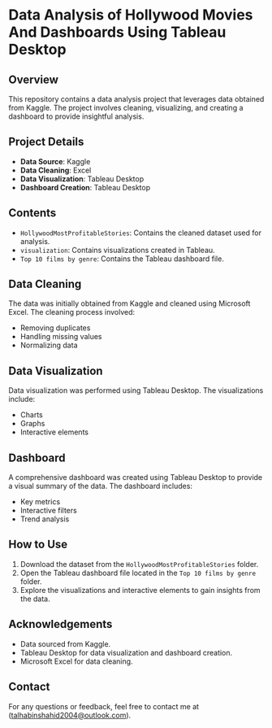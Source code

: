 # Data Analysis of Hollywood Movies And Dashboards Using Tableau Desktop

## Overview

This repository contains a data analysis project that leverages data obtained from Kaggle. The project involves cleaning, visualizing, and creating a dashboard to provide insightful analysis.

## Project Details

- **Data Source**: Kaggle
- **Data Cleaning**: Excel
- **Data Visualization**: Tableau Desktop
- **Dashboard Creation**: Tableau Desktop

## Contents

- `HollywoodMostProfitableStories`: Contains the cleaned dataset used for analysis.
- `visualization`: Contains visualizations created in Tableau.
- `Top 10 films by genre`: Contains the Tableau dashboard file.

## Data Cleaning

The data was initially obtained from Kaggle and cleaned using Microsoft Excel. The cleaning process involved:
- Removing duplicates
- Handling missing values
- Normalizing data

## Data Visualization

Data visualization was performed using Tableau Desktop. The visualizations include:
- Charts
- Graphs
- Interactive elements

## Dashboard

A comprehensive dashboard was created using Tableau Desktop to provide a visual summary of the data. The dashboard includes:
- Key metrics
- Interactive filters
- Trend analysis

## How to Use

1. Download the dataset from the `HollywoodMostProfitableStories` folder.
2. Open the Tableau dashboard file located in the `Top 10 films by genre` folder.
3. Explore the visualizations and interactive elements to gain insights from the data.

## Acknowledgements

- Data sourced from Kaggle.
- Tableau Desktop for data visualization and dashboard creation.
- Microsoft Excel for data cleaning.

## Contact

For any questions or feedback, feel free to contact me at (talhabinshahid2004@outlook.com).
